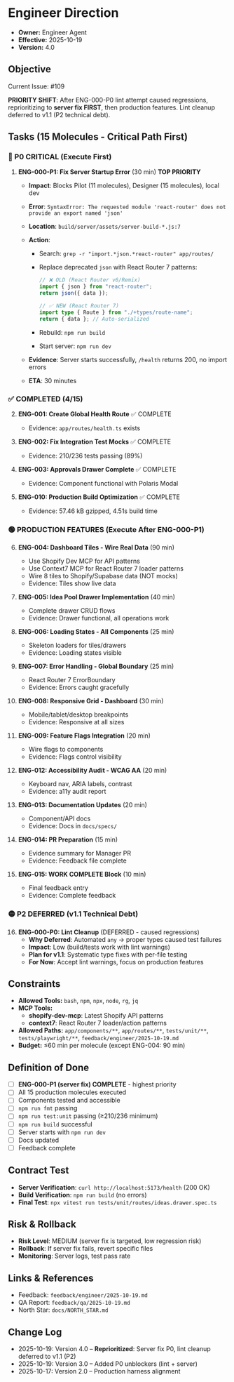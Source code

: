# Engineer Direction

- **Owner:** Engineer Agent
- **Effective:** 2025-10-19
- **Version:** 4.0

## Objective

Current Issue: #109

**PRIORITY SHIFT**: After ENG-000-P0 lint attempt caused regressions, reprioritizing to **server fix FIRST**, then production features. Lint cleanup deferred to v1.1 (P2 technical debt).

## Tasks (15 Molecules - Critical Path First)

### 🔴 P0 CRITICAL (Execute First)

1. **ENG-000-P1: Fix Server Startup Error** (30 min) **TOP PRIORITY**
   - **Impact**: Blocks Pilot (11 molecules), Designer (15 molecules), local dev
   - **Error**: `SyntaxError: The requested module 'react-router' does not provide an export named 'json'`
   - **Location**: `build/server/assets/server-build-*.js:7`
   - **Action**:
     - Search: `grep -r "import.*json.*react-router" app/routes/`
     - Replace deprecated `json` with React Router 7 patterns:

       ```typescript
       // ❌ OLD (React Router v6/Remix)
       import { json } from "react-router";
       return json({ data });

       // ✅ NEW (React Router 7)
       import type { Route } from "./+types/route-name";
       return { data }; // Auto-serialized
       ```

     - Rebuild: `npm run build`
     - Start server: `npm run dev`

   - **Evidence**: Server starts successfully, `/health` returns 200, no import errors
   - **ETA**: 30 minutes

### ✅ COMPLETED (4/15)

2. **ENG-001: Create Global Health Route** ✅ COMPLETE
   - Evidence: `app/routes/health.ts` exists

3. **ENG-002: Fix Integration Test Mocks** ✅ COMPLETE
   - Evidence: 210/236 tests passing (89%)

4. **ENG-003: Approvals Drawer Complete** ✅ COMPLETE
   - Evidence: Component functional with Polaris Modal

5. **ENG-010: Production Build Optimization** ✅ COMPLETE
   - Evidence: 57.46 kB gzipped, 4.51s build time

### 🟢 PRODUCTION FEATURES (Execute After ENG-000-P1)

6. **ENG-004: Dashboard Tiles - Wire Real Data** (90 min)
   - Use Shopify Dev MCP for API patterns
   - Use Context7 MCP for React Router 7 loader patterns
   - Wire 8 tiles to Shopify/Supabase data (NOT mocks)
   - Evidence: Tiles show live data

7. **ENG-005: Idea Pool Drawer Implementation** (40 min)
   - Complete drawer CRUD flows
   - Evidence: Drawer functional, all operations work

8. **ENG-006: Loading States - All Components** (25 min)
   - Skeleton loaders for tiles/drawers
   - Evidence: Loading states visible

9. **ENG-007: Error Handling - Global Boundary** (25 min)
   - React Router 7 ErrorBoundary
   - Evidence: Errors caught gracefully

10. **ENG-008: Responsive Grid - Dashboard** (30 min)
    - Mobile/tablet/desktop breakpoints
    - Evidence: Responsive at all sizes

11. **ENG-009: Feature Flags Integration** (20 min)
    - Wire flags to components
    - Evidence: Flags control visibility

12. **ENG-012: Accessibility Audit - WCAG AA** (20 min)
    - Keyboard nav, ARIA labels, contrast
    - Evidence: a11y audit report

13. **ENG-013: Documentation Updates** (20 min)
    - Component/API docs
    - Evidence: Docs in `docs/specs/`

14. **ENG-014: PR Preparation** (15 min)
    - Evidence summary for Manager PR
    - Evidence: Feedback file complete

15. **ENG-015: WORK COMPLETE Block** (10 min)
    - Final feedback entry
    - Evidence: Complete feedback

### 🟡 P2 DEFERRED (v1.1 Technical Debt)

16. **ENG-000-P0: Lint Cleanup** (DEFERRED - caused regressions)
    - **Why Deferred**: Automated `any` → proper types caused test failures
    - **Impact**: Low (build/tests work with lint warnings)
    - **Plan for v1.1**: Systematic type fixes with per-file testing
    - **For Now**: Accept lint warnings, focus on production features

## Constraints

- **Allowed Tools:** `bash`, `npm`, `npx`, `node`, `rg`, `jq`
- **MCP Tools:**
  - **shopify-dev-mcp**: Latest Shopify API patterns
  - **context7**: React Router 7 loader/action patterns
- **Allowed Paths:** `app/components/**`, `app/routes/**`, `tests/unit/**`, `tests/playwright/**`, `feedback/engineer/2025-10-19.md`
- **Budget:** ≤60 min per molecule (except ENG-004: 90 min)

## Definition of Done

- [ ] **ENG-000-P1 (server fix) COMPLETE** - highest priority
- [ ] All 15 production molecules executed
- [ ] Components tested and accessible
- [ ] `npm run fmt` passing
- [ ] `npm run test:unit` passing (≥210/236 minimum)
- [ ] `npm run build` successful
- [ ] Server starts with `npm run dev`
- [ ] Docs updated
- [ ] Feedback complete

## Contract Test

- **Server Verification**: `curl http://localhost:5173/health` (200 OK)
- **Build Verification**: `npm run build` (no errors)
- **Final Test**: `npx vitest run tests/unit/routes/ideas.drawer.spec.ts`

## Risk & Rollback

- **Risk Level**: MEDIUM (server fix is targeted, low regression risk)
- **Rollback**: If server fix fails, revert specific files
- **Monitoring**: Server logs, test pass rate

## Links & References

- Feedback: `feedback/engineer/2025-10-19.md`
- QA Report: `feedback/qa/2025-10-19.md`
- North Star: `docs/NORTH_STAR.md`

## Change Log

- 2025-10-19: Version 4.0 – **Reprioritized**: Server fix P0, lint cleanup deferred to v1.1 (P2)
- 2025-10-19: Version 3.0 – Added P0 unblockers (lint + server)
- 2025-10-17: Version 2.0 – Production harness alignment
